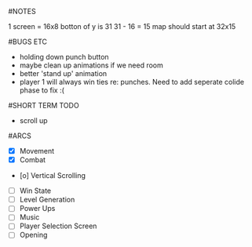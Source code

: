 #NOTES

1 screen = 16x8
botton of y is 31
31 - 16 = 15
map should start at 32x15

#BUGS ETC
- holding down punch button
- maybe clean up animations if we need room
- better 'stand up' animation
- player 1 will always win ties re: punches. Need to add seperate colide phase to fix :(

#SHORT TERM TODO 
- scroll up 

#ARCS
- [x] Movement
- [x] Combat
- [o] Vertical Scrolling
- [ ] Win State
- [ ] Level Generation
- [ ] Power Ups
- [ ] Music
- [ ] Player Selection Screen
- [ ] Opening
